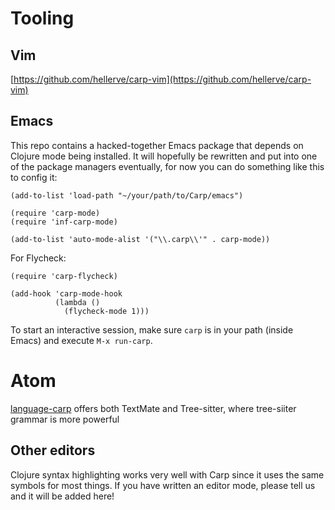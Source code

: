 # Tooling

## Vim
[https://github.com/hellerve/carp-vim](https://github.com/hellerve/carp-vim)

## Emacs
This repo contains a hacked-together Emacs package that depends on Clojure mode being installed.
It will hopefully be rewritten and put into one of the package managers eventually, for now you can do something like this to config it:

```
(add-to-list 'load-path "~/your/path/to/Carp/emacs")

(require 'carp-mode)
(require 'inf-carp-mode)

(add-to-list 'auto-mode-alist '("\\.carp\\'" . carp-mode))
```

For Flycheck:
```
(require 'carp-flycheck)

(add-hook 'carp-mode-hook
          (lambda ()
            (flycheck-mode 1)))
```

To start an interactive session, make sure `carp` is in your path (inside Emacs) and execute `M-x run-carp`.

# Atom
[language-carp](https://atom.io/packages/language-carp) offers both TextMate and Tree-sitter, where tree-siiter grammar is more powerful

## Other editors
Clojure syntax highlighting works very well with Carp since it uses the same symbols for most things.
If you have written an editor mode, please tell us and it will be added here!
